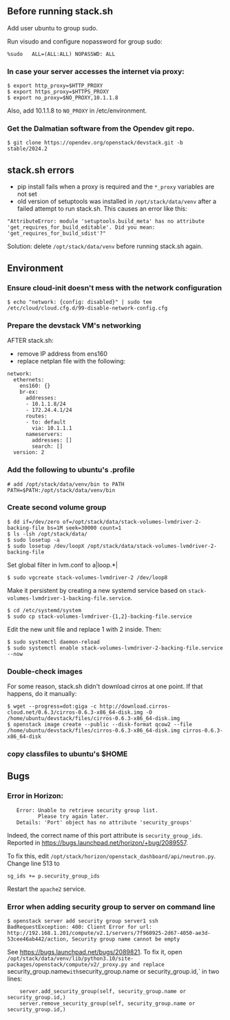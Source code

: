 ## Before running stack.sh

Add user ubuntu to group sudo.

Run visudo and configure nopassword for group sudo:

`%sudo   ALL=(ALL:ALL) NOPASSWD: ALL`

### In case your server accesses the internet via proxy:
```
$ export http_proxy=$HTTP_PROXY
$ export https_proxy=$HTTPS_PROXY
$ export no_proxy=$NO_PROXY,10.1.1.8
```
Also, add 10.1.1.8 to `NO_PROXY` in /etc/environment.
### Get the Dalmatian software from the Opendev git repo.
`$ git clone https://opendev.org/openstack/devstack.git -b stable/2024.2`

## stack.sh errors
- pip install fails when a proxy is required and the `*_proxy` variables are not set
- old version of setuptools was installed in `/opt/stack/data/venv` after a failed attempt to run stack.sh. This causes an error like this:

```"AttributeError: module 'setuptools.build_meta' has no attribute   'get_requires_for_build_editable'. Did you mean: 'get_requires_for_build_sdist'?"```

  Solution: delete `/opt/stack/data/venv` before running stack.sh again.

## Environment

### Ensure cloud-init doesn't mess with the network configuration
```
$ echo "network: {config: disabled}" | sudo tee /etc/cloud/cloud.cfg.d/99-disable-network-config.cfg
```

### Prepare the devstack VM's networking
AFTER stack.sh:
  - remove IP address from ens160
  - replace netplan file with the following:
```
network:
  ethernets:
    ens160: {}
    br-ex:
      addresses:
      - 10.1.1.8/24
      - 172.24.4.1/24
      routes:
      - to: default
        via: 10.1.1.1
      nameservers:
        addresses: []
        search: []
  version: 2
```
### Add the following to ubuntu's .profile
```
# add /opt/stack/data/venv/bin to PATH
PATH=$PATH:/opt/stack/data/venv/bin
```

### Create second volume group
```
$ dd if=/dev/zero of=/opt/stack/data/stack-volumes-lvmdriver-2-backing-file bs=1M seek=30000 count=1
$ ls -lsh /opt/stack/data/
$ sudo losetup -a
$ sudo losetup /dev/loopX /opt/stack/data/stack-volumes-lvmdriver-2-backing-file
```
Set global filter in lvm.conf to a|loop.*|
```
$ sudo vgcreate stack-volumes-lvmdriver-2 /dev/loop8
```
Make it persistent by creating a new systemd service based on `stack-volumes-lvmdriver-1-backing-file.service`.
```
$ cd /etc/systemd/system
$ sudo cp stack-volumes-lvmdriver-{1,2}-backing-file.service
```
Edit the new unit file and replace 1 with 2 inside. Then:
```
$ sudo systemctl daemon-reload
$ sudo systemctl enable stack-volumes-lvmdriver-2-backing-file.service --now
```

### Double-check images
For some reason, stack.sh didn't download cirros at one point. If that happens, do it manually:
```
$ wget --progress=dot:giga -c http://download.cirros-cloud.net/0.6.3/cirros-0.6.3-x86_64-disk.img -O /home/ubuntu/devstack/files/cirros-0.6.3-x86_64-disk.img
$ openstack image create --public --disk-format qcow2 --file /home/ubuntu/devstack/files/cirros-0.6.3-x86_64-disk.img cirros-0.6.3-x86_64-disk
```
### copy classfiles to ubuntu's $HOME

## Bugs

### Error in Horizon:
```
   Error: Unable to retrieve security group list. 
          Please try again later. 
   Details: 'Port' object has no attribute 'security_groups'
```
Indeed, the correct name of this port attribute is `security_group_ids`. Reported in https://bugs.launchpad.net/horizon/+bug/2089557.

To fix this, edit `/opt/stack/horizon/openstack_dashboard/api/neutron.py`. Change line 513 to 
```
sg_ids += p.security_group_ids
```
Restart the `apache2` service.

### Error when adding security group to server on command line
```
$ openstack server add security group server1 ssh
BadRequestException: 400: Client Error for url: http://192.168.1.201/compute/v2.1/servers/7f960925-2d67-4050-ae3d-53cee46ab442/action, Security group name cannot be empty
```
See https://bugs.launchpad.net/bugs/2089821. To fix it, open `/opt/stack/data/venv/lib/python3.10/site-packages/openstack/compute/v2/_proxy.py and replace `security_group.name` with `security_group.name or security_group.id,` in two lines:
```
    server.add_security_group(self, security_group.name or security_group.id,)
    server.remove_security_group(self, security_group.name or security_group.id,)  
```
